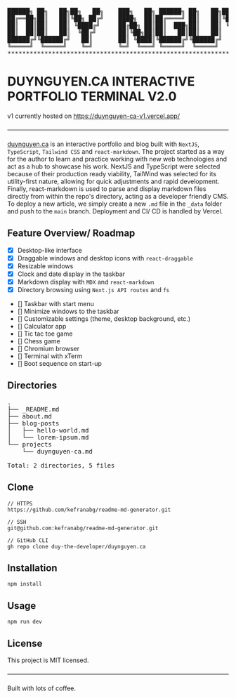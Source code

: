 <pre style='background: transparent'>
██████╗ ██╗   ██╗██╗   ██╗    ███╗   ██╗ ██████╗ ██╗   ██╗██╗   ██╗███████╗███╗   ██╗
██╔══██╗██║   ██║╚██╗ ██╔╝    ████╗  ██║██╔════╝ ██║   ██║╚██╗ ██╔╝██╔════╝████╗  ██║
██║  ██║██║   ██║ ╚████╔╝     ██╔██╗ ██║██║  ███╗██║   ██║ ╚████╔╝ █████╗  ██╔██╗ ██║
██║  ██║██║   ██║  ╚██╔╝      ██║╚██╗██║██║   ██║██║   ██║  ╚██╔╝  ██╔══╝  ██║╚██╗██║
██████╔╝╚██████╔╝   ██║       ██║ ╚████║╚██████╔╝╚██████╔╝   ██║   ███████╗██║ ╚████║
╚═════╝  ╚═════╝    ╚═╝       ╚═╝  ╚═══╝ ╚═════╝  ╚═════╝    ╚═╝   ╚══════╝╚═╝  ╚═══╝
*************************************************************************************
</pre>

# DUYNGUYEN.CA INTERACTIVE PORTFOLIO TERMINAL V2.0

v1 currently hosted on https://duynguyen-ca-v1.vercel.app/

###

---

###

[duynguyen.ca](https://www.duynguyen.ca/) is an interactive portfolio and blog built with `NextJS`, `TypeScript`, `Tailwind CSS` and `react-markdown`. The project started as a way for the author to learn and practice working with new web technologies and act as a hub to showcase his work. NextJS and TypeScript were selected because of their production ready viability, TailWind was selected for its utility-first nature, allowing for quick adjustments and rapid development. Finally, react-markdown is used to parse and display markdown files directly from within the repo's directory, acting as a developer friendly CMS. To deploy a new article, we simply create a new `.md` file in the `_data` folder and push to the `main` branch. Deployment and CI/ CD is handled by Vercel.

## Feature Overview/ Roadmap

- [x] Desktop-like interface
- [x] Draggable windows and desktop icons with `react-draggable`
- [x] Resizable windows
- [x] Clock and date display in the taskbar
- [x] Markdown display with `MDX` and `react-markdown`
- [x] Directory browsing using `Next.js API routes` and `fs`
- [] Taskbar with start menu
- [] Minimize windows to the taskbar
- [] Customizable settings (theme, desktop background, etc.)
- [] Calculator app
- [] Tic tac toe game
- [] Chess game
- [] Chromium browser
- [] Terminal with xTerm
- [] Boot sequence on start-up

## Directories

<pre style='background: transparent'>
.
├── _README.md
├── about.md
├── blog-posts
│   ├── hello-world.md
│   └── lorem-ipsum.md
└── projects
    └── duynguyen-ca.md

Total: 2 directories, 5 files 
</pre>

## Clone

```
// HTTPS
https://github.com/kefranabg/readme-md-generator.git

// SSH
git@github.com:kefranabg/readme-md-generator.git

// GitHub CLI
gh repo clone duy-the-developer/duynguyen.ca
```

## Installation

```
npm install
```

## Usage

```
npm run dev
```

## License

This project is MIT licensed.

###

---

###

Built with lots of coffee.
